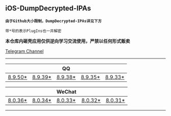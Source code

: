 ## iOS-DumpDecrypted-IPAs

**`由于Github大小限制，DumpDecrypted-IPAs详见下方`**

`带*号的表示PlugIns也一并解密`

**本仓库内砸壳应用仅供逆向学习交流使用，严禁以任何形式贩卖**

[Telegram Channel](https://t.me/IPAPatch)

---

|||QQ|||
| --- | --- | --- | --- | --- |
|[8.9.50*](https://share.initnil.com/d/DumpDecrypted/QQ/QQ_8.9.50_dump.ipa?sign=Wf5bwaBCS3S8XYrrIlde3QWlhy8iEtXAxkmltJR79RE=:0)|[8.9.39*](https://share.initnil.com/d/DumpDecrypted/QQ/QQ_8.9.39_dump.ipa?sign=5GrKwXg8hTa6Geoi3qVrVf62vqU4rlrgdKAkxKJ2Rp8=:0)|[8.9.38*](https://share.initnil.com/d/DumpDecrypted/QQ/QQ_8.9.38_dump.ipa?sign=cAIgjdlRdFhrEvqdmDl5FHTX_hejkRMbZtzhk3zV08A=:0)|[8.9.35*](https://share.initnil.com/d/DumpDecrypted/QQ/QQ_8.9.35_dump.ipa?sign=oN8PsrJr2kQTFtut0vXOoTQeusKrzP_5E8qKSIXLAvY=:0)|[8.9.33*](https://share.initnil.com/d/DumpDecrypted/QQ/QQ_8.9.33_dump.ipa?sign=SvM5hPBEAgu1r3ej87CeBR3ye8jFBq6MTXS6b0E5Cko=:0)|

|||WeChat|||
| --- | --- | --- | --- | --- |
|[8.0.36*](https://share.initnil.com/d/DumpDecrypted/WeChat/WeChat_8.0.36_dump.ipa?sign=7KFRdekd4V_teQ1zEZZXClXkmFuG9tGSY0h4CaM5qMo=:0)|[8.0.34*](https://share.initnil.com/d/DumpDecrypted/WeChat/WeChat_8.0.34_dump.ipa?sign=BP-g550Gla9kBYzhu0PJVwKBKrkC7iH68lWR_BxJtr4=:0)|[8.0.33*](https://share.initnil.com/d/DumpDecrypted/WeChat/WeChat_8.0.33_dump.ipa?sign=NZ_kgAFiulRLJS9_AKtgvmkrTUShqShoF4l6h0P6WjQ=:0)|[8.0.32*](https://share.initnil.com/d/DumpDecrypted/WeChat/WeChat_8.0.32_dump.ipa?sign=EdXefTRXMah-ChiN-SbCQdq2nOZiOvjNWNQvio4AG_w=:0)|[8.0.31*](https://share.initnil.com/d/DumpDecrypted/WeChat/WeChat_8.0.31_dump.ipa?sign=zd2AOw2CfmZDU-VBJ11DfPu6i2ucySBWSG4CdD0462g=:0)|

---
